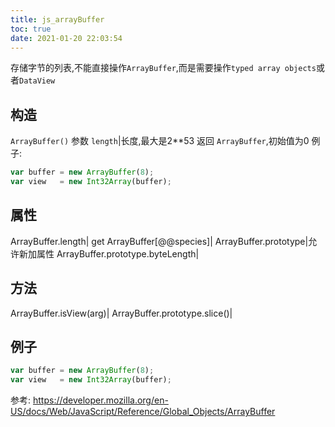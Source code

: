 ```yaml
---
title: js_arrayBuffer
toc: true
date: 2021-01-20 22:03:54
---
```


存储字节的列表,不能直接操作`ArrayBuffer`,而是需要操作`typed array objects`或者`DataView`

## 构造
`ArrayBuffer()`
参数
`length`|长度,最大是2**53
返回
`ArrayBuffer`,初始值为0
例子:
```js
var buffer = new ArrayBuffer(8);
var view   = new Int32Array(buffer);
```

## 属性

ArrayBuffer.length|
get ArrayBuffer[@@species]|
ArrayBuffer.prototype|允许新加属性
ArrayBuffer.prototype.byteLength|

## 方法
ArrayBuffer.isView(arg)|
ArrayBuffer.prototype.slice()|


## 例子
```js
var buffer = new ArrayBuffer(8);
var view   = new Int32Array(buffer);
```



参考:
https://developer.mozilla.org/en-US/docs/Web/JavaScript/Reference/Global_Objects/ArrayBuffer